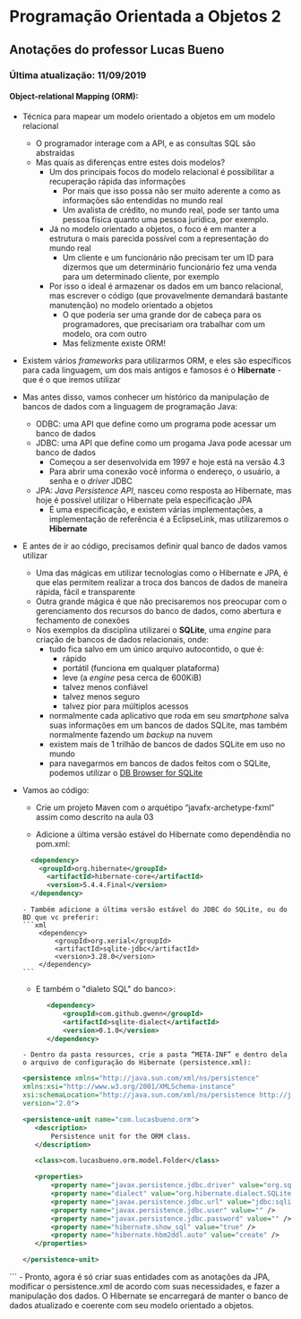 # **Programação** Orientada a Objetos 2

## Anotações do professor Lucas Bueno

### Última atualização: 11/09/2019

#### Object-relational Mapping (ORM):

- Técnica para mapear um modelo orientado a objetos em um modelo relacional
  - O programador interage com a API, e as consultas SQL são abstraídas
  - Mas quais as diferenças entre estes dois modelos?
    - Um dos principais focos do modelo relacional é possibilitar a recuperação rápida das informações
        - Por mais que isso possa não ser muito aderente a como as informações são entendidas no mundo real
        - Um avalista de crédito, no mundo real, pode ser tanto uma pessoa física quanto uma pessoa jurídica, por exemplo.
    - Já no modelo orientado a objetos, o foco é em manter a estrutura o mais parecida possível com a representação do mundo real
        - Um cliente e um funcionário não precisam ter um ID para dizermos que um determinário funcionário fez uma venda para um determinado cliente, por exemplo
    - Por isso o ideal é armazenar os dados em um banco relacional, mas escrever o código (que provavelmente demandará bastante manutenção) no modelo orientado a objetos
        - O que poderia ser uma grande dor de cabeça para os programadores, que precisariam ora trabalhar com um modelo, ora com outro
        - Mas felizmente existe ORM!
- Existem vários *frameworks* para utilizarmos ORM, e eles são específicos para cada linguagem, um dos mais antigos e famosos é o **Hibernate** - que é o que iremos utilizar
- Mas antes disso, vamos conhecer um histórico da manipulação de bancos de dados com a linguagem de programação Java:
  - ODBC: uma API que define como um programa pode acessar um banco de dados
  - JDBC: uma API que define como um progama Java pode acessar um banco de dados
      - Começou a ser desenvolvida em 1997 e hoje está na versão 4.3
      - Para abrir uma conexão você informa o endereço, o usuário, a senha e o *driver* JDBC
  - JPA:  *Java Persistence API*, nasceu como resposta ao Hibernate, mas hoje é possível utilizar o Hibernate pela especificação JPA
      - É uma especificação, e existem várias implementações, a implementação de referência é a EclipseLink, mas utilizaremos o **Hibernate**
- E antes de ir ao código, precisamos definir qual banco de dados vamos utilizar
    - Uma das mágicas em utilizar tecnologias como o Hibernate e JPA, é que elas permitem realizar a troca dos bancos de dados de maneira rápida, fácil e transparente
    - Outra grande mágica é que não precisaremos nos preocupar com o gerenciamento dos recursos do banco de dados, como abertura e fechamento de conexões
    - Nos exemplos da disciplina utilizarei o **SQLite**, uma *engine* para criação de bancos de dados relacionais, onde:
      - tudo fica salvo em um único arquivo autocontido, o que é:
        - rápido
        - portátil (funciona em qualquer plataforma)
        - leve (a *engine* pesa cerca de 600KiB)
        - talvez menos confiável
        - talvez menos seguro
        - talvez pior para múltiplos acessos
      - normalmente cada aplicativo que roda em seu *smartphone* salva suas informações em um bancos de dados SQLite, mas também normalmente fazendo um *backup* na nuvem
      - existem mais de 1 trilhão de bancos de dados SQLite em uso no mundo
      - para navegarmos em bancos de dados feitos com o SQLite, podemos utilizar o [DB Browser for SQLite](https://sqlitebrowser.org/)
- Vamos ao código:
  
    - Crie um projeto Maven com o arquétipo “javafx-archetype-fxml” assim como descrito na aula 03
    
    - Adicione a última versão estável do Hibernate como dependêndia no pom.xml:
    
    ```xml
      <dependency>
        <groupId>org.hibernate</groupId>
          <artifactId>hibernate-core</artifactId>
          <version>5.4.4.Final</version>
      </dependency>
    ```
    
      - Também adicione a última versão estável do JDBC do SQLite, ou do BD que vc preferir:
      ```xml
          <dependency>
              <groupId>org.xerial</groupId>
              <artifactId>sqlite-jdbc</artifactId>
              <version>3.28.0</version>
          </dependency>
      ```
     - E também o "dialeto SQL" do banco>:
    ```xml
    	  <dependency>
			  <groupId>com.github.gwenn</groupId>
			  <artifactId>sqlite-dialect</artifactId>
			  <version>0.1.0</version>
		  </dependency>
    ```
    
      - Dentro da pasta resources, crie a pasta “META-INF” e dentro dela o arquivo de configuração do Hibernate (persistence.xml):
     ```xml
    <persistence xmlns="http://java.sun.com/xml/ns/persistence"
	xmlns:xsi="http://www.w3.org/2001/XMLSchema-instance"
	xsi:schemaLocation="http://java.sun.com/xml/ns/persistence http://java.sun.com/xml/ns/persistence/persistence_2_0.xsd"
	version="2.0">

	<persistence-unit name="com.lucasbueno.orm">
		<description>
            Persistence unit for the ORM class.
        </description>

		<class>com.lucasbueno.orm.model.Folder</class>

		<properties>
			<property name="javax.persistence.jdbc.driver" value="org.sqlite.JDBC" />
			<property name="dialect" value="org.hibernate.dialect.SQLiteDialect" />
			<property name="javax.persistence.jdbc.url" value="jdbc:sqlite:db.sqlite" />
			<property name="javax.persistence.jdbc.user" value="" />
			<property name="javax.persistence.jdbc.password" value="" />
			<property name="hibernate.show_sql" value="true" />
			<property name="hibernate.hbm2ddl.auto" value="create" />
		</properties>

	</persistence-unit>
</persistence>
     ```
      - Pronto, agora é só criar suas entidades com as anotações da JPA, modificar o persistence.xml de acordo com suas necessidades, e fazer a manipulação dos dados. O Hibernate se encarregará de manter o banco de dados atualizado e coerente com seu modelo orientado a objetos.
    